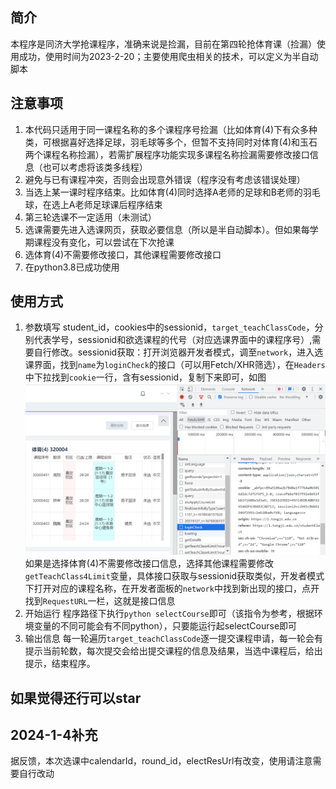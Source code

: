 ## 简介
本程序是同济大学抢课程序，准确来说是捡漏，目前在第四轮抢体育课（捡漏）使用成功，使用时间为2023-2-20；主要使用爬虫相关的技术，可以定义为半自动脚本

## 注意事项
1. 本代码只适用于同一课程名称的多个课程序号捡漏（比如体育(4)下有众多种类，可根据喜好选择足球，羽毛球等多个，但暂不支持同时对体育(4)和玉石两个课程名称捡漏），若需扩展程序功能实现多课程名称捡漏需要修改接口信息（也可以考虑将该类多线程）
2. 避免与已有课程冲突，否则会出现意外错误（程序没有考虑该错误处理）
3. 当选上某一课时程序结束。比如体育(4)同时选择A老师的足球和B老师的羽毛球，在选上A老师足球课后程序结束
4. 第三轮选课不一定适用（未测试）
5. 选课需要先进入选课网页，获取必要信息（所以是半自动脚本）。但如果每学期课程没有变化，可以尝试在下次抢课
6. 选体育(4)不需要修改接口，其他课程需要修改接口
7. 在python3.8已成功使用

## 使用方式
1. 参数填写
student_id，cookies中的sessionid，`target_teachClassCode`，分别代表学号，sessionid和欲选课程的代号（对应选课界面中的课程序号）,需要自行修改。sessionid获取：打开浏览器开发者模式，调至`network`，进入选课界面，找到`name`为`loginCheck`的接口（可以用Fetch/XHR筛选），在`Headers`中下拉找到`cookie`一行，含有sessionid，复制下来即可，如图![1](./img/1.png)
如果是选择体育(4)不需要修改接口信息，选择其他课程需要修改`getTeachClass4Limit`变量，具体接口获取与sessionid获取类似，开发者模式下打开对应的课程名称，在开发者面板的`network`中找到新出现的接口，点开找到`RequestURL`一栏，这就是接口信息
2. 开始运行
程序路径下执行`python selectCourse`即可（该指令为参考，根据环境变量的不同可能会有不同python），只要能运行起selectCourse即可
3. 输出信息
每一轮遍历`target_teachClassCode`逐一提交课程申请，每一轮会有提示当前轮数，每次提交会给出提交课程的信息及结果，当选中课程后，给出提示，结束程序。

## 如果觉得还行可以star

## 2024-1-4补充
据反馈，本次选课中calendarId，round_id，electResUrl有改变，使用请注意需要自行改动
